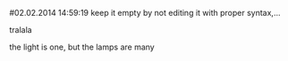 #02.02.2014 14:59:19 keep it empty by not editing it with proper syntax,...

tralala

the light is one, but the lamps are many